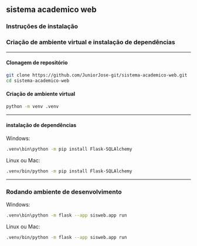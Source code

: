 ## sistema academico web

### Instruções de instalação

###  Criação de ambiente virtual e instalação de dependências 
---
#### Clonagem de repositório
```bash
git clone https://github.com/JuniorJose-git/sistema-academico-web.git
cd sistema-academico-web
```

#### Criação de ambiente virtual

```bash
python -m venv .venv
```
---
#### instalação de dependências
Windows:
```bash
.venv\bin\python -m pip install Flask-SQLAlchemy
```

Linux ou Mac:
```bash
.venv/bin/python -m pip install Flask-SQLAlchemy
```
---
### Rodando ambiente de desenvolvimento

Windows:
```bash
.venv\bin\python -m flask --app sisweb.app run
```

Linux ou Mac:
```bash
.venv/bin/python -m flask --app sisweb.app run
```